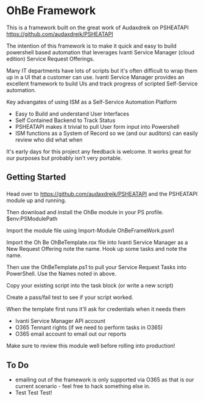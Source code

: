 # OhBe Framework

This is a framework built on the great work of Audaxdreik on PSHEATAPI https://github.com/audaxdreik/PSHEATAPI

The intention of this framework is to make it quick and easy to build powershell based automation that leverages
Ivanti Service Manager (cloud edition) Service Request Offerings.

Many IT departments have lots of scripts but it's often difficult to wrap them up in a UI that a customer can use.
Ivanti Service Manager provides an excellent framework to build UIs and track progress of scripted Self-Service automation.

Key advangates of using ISM as a Self-Service Automation Platform
* Easy to Build and understand User Interfaces
* Self Contained Backend to Track Status
* PSHEATAPI makes it trivial to pull User form input into Powershell
* ISM functions as a System of Record so we (and our auditors) can easily review who did what when 

It's early days for this project any feedback is welcome. It works great for our purposes but probably isn't very portable.

## Getting Started

###
Head over to https://github.com/audaxdreik/PSHEATAPI and the PSHEATAPI module up and running.

Then download and install the OhBe module in your PS profile. $env:PSModulePath

Import the module file using Import-Module OhBeFrameWork.psm1

Import the Oh Be OhBeTemplate.rox file into Ivanti Service Manager as a New Request Offering note the name. Hook up some tasks and note the name.

Then use the OhBeTemplate.ps1 to pull your Service Request Tasks into PowerShell. Use the Names noted in above.

Copy your existing script into the task block (or write a new script)

Create a pass/fail test to see if your script worked.

When the template first runs it'll ask for credentials when it needs them
* Ivanti Service Manager API account
* O365 Tennant rights (if we need to perform tasks in O365)
* O365 email account to email out our reports

Make sure to review this module well before rolling into production!

## To Do
* emailing out of the framework is only supported via O365 as that is our current scenario - feel free to hack something else in.
* Test Test Test!